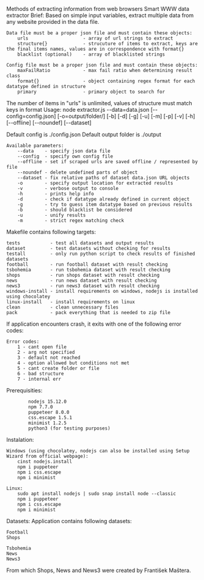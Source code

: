 Methods of extracting information from web browsers
Smart WWW data extractor
Brief:
    Based on simple input variables, extract multiple data from any website provided in the data file.
    
    Data file must be a proper json file and must contain these objects:
        urls                    - array of url strings to extract
        structure{}             - strucuture of items to extract, keys are the final items names, values are in correspondence with format{}
        blacklist (optional)    - array of blacklisted strings

    Config file must be a proper json file and must contain these objects:
        maxFailRatio            - max fail ratio when determining result class
        format{}                - object containing regex format for each datatype defined in structure
        primary                 - primary object to search for
        
The number of items in "urls" is unlimited, values of structure must match keys in format
Usage: node extractor.js --data=data.json [--config=config.json] [-o=output/folder/] [-b] [-d] [-g] [-u] [-m] [-p] [-v] [-h] [--offline] [--noundef] [--dataset]
    
Default config is ./config.json
Default output folder is ./output

    Available parameters:
        --data    - specify json data file
        --config  - specify own config file
        --offline - set if scraped urls are saved offline / represented by file
        --noundef - delete undefined parts of object
        --dataset - fix relative paths of dataset data.json URL objects
        -o        - specify output location for extracted results
        -v        - verbose output to console
        -h        - prints help info
        -d        - check if datatype already defined in current object
        -g        - try to guess item datatype based on previous results
        -b        - should blacklist be considered
        -u        - unify results
        -m        - strict regex matching check

Makefile contains following targets:

    tests           - test all datasets and output results
    dataset         - test datasets without checking for results
    testall         - only run python script to check results of finished datasets
    football        - run football dataset with result checking
    tsbohemia       - run tsbohemia dataset with result checking
    shops           - run shops dataset with result checking
    news            - run news dataset with result checking
    news3           - run news3 dataset with result checking
    windows-install - install requirements on windows, nodejs is installed using chocolatey
    linux-install   - install requirements on linux
    clean           - clean unnecessary files
    pack            - pack everything that is needed to zip file

  
If application encounters crash, it exits with one of the following error codes:

    Error codes:
        1 - cant open file
        2 - arg not specified
        3 - default not reached
        4 - option allowed but conditions not met
        5 - cant create folder or file
        6 - bad structure
        7 - internal err

Prerequisities:

            nodejs 15.12.0
            npm 7.7.0   
            puppeteer 8.0.0
            css.escape 1.5.1
            minimist 1.2.5
            python3 (for testing purposes)

Instalation:

    Windows (using chocolatey, nodejs can also be installed using Setup Wizard from official webpage):
        cinst nodejs.install
        npm i puppeteer
        npm i css.escape
        npm i minimist
        
    Linux:
        sudo apt install nodejs | sudo snap install node --classic
        npm i puppeteer
        npm i css.escape
        npm i minimist

Datasets:
Application contains following datasets:

    Football
    Shops
    
    Tsbohemia
    News
    News3

From which Shops, News and News3 were created by František Maštera.
